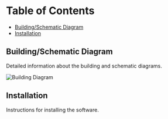 # Table of Contents

- [Building/Schematic Diagram](#building-schematic-diagram)
- [Installation](#installation)

## Building/Schematic Diagram

Detailed information about the building and schematic diagrams.

![Building Diagram](images/diagram.png)

## Installation

Instructions for installing the software.

